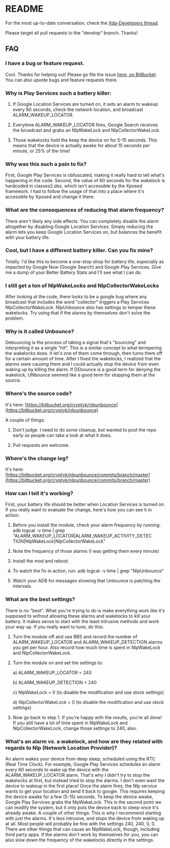 # README

For the most up-to-date conversation, check the [Xda-Developers thread](http://forum.xda-developers.com/xposed/modules/mod-nlpunbounce-reduce-nlp-wakelocks-t2853874).

Please target all pull requests to the "develop" branch.  Thanks! 

## FAQ
### I have a bug or feature request.
Cool. Thanks for helping out! Please go file the issue [here, on BitBucket](https://bitbucket.org/cryptyk/nlpunbounce/issues?status=new&status=open). You can also upvote bugs and feature requests there.

### Why is Play Services such a battery killer:
1) If Google Location Services are turned on, it sets an alarm to wakeup every 60 seconds, check the network location, and broadcast ALARM_WAKEUP_LOCATOR.

2) Everytime ALARM_WAKEUP_LOCATOR fires, Google Search receives the broadcast and grabs an NlpWakeLock and NlpCollectorWakeLock.

3) Those wakelocks hold the keep the device on for 5-15 seconds. This means that the device is actually awake for about 15 seconds per minute, or 25% of the time!


### Why was this such a pain to fix?
First, Google Play Services is obfuscated, making it really hard to tell what's happening in the code. 
Second, the value of 60 seconds for the wakelock is hardcoded in classes2.dex, which isn't accessible by the Xposed framework. I had to follow the usage of that into a place where it's accessible by Xposed and change it there.

### What are the consequences of reducing that alarm frequency?
There aren't likely any side effects. You can completely disable the alarm altogether by disabling Google Location Services. Simply reducing the alarm lets you keep Google Location Services on, but balances the benefit with your battery life.

### Cool, but I have a different battery killer. Can you fix mine?
Totally. I'd like this to become a one-stop shop for battery life, especially as impacted by Google Now (Google Search) and Google Play Services. Give me a dump of your Better Battery Stats and I'll see what I can do.

### I still get a ton of NlpWakeLocks and NlpCollectorWakeLocks
After looking at the code, there looks to be a google bug where any broadcast that includes the word "collector" triggers a Play Services NlpCollectorWakeLock. NlpUnbounce also has settings to temper these wakelocks. Try using that if the alarms by themselves don't solve the problem.

### Why is it called Unbounce?
Debouncing is the process of taking a signal that's "bouncing" and interpreting it as a single "hit". This is a similar concept to what termpering the wakelocks does. It let's one of them come through, then turns them off for a certain amount of time. After I fixed the wakelocks, I realized that the alarms were causing them and I could actually stop the device from even waking up by killing the alarm. If DEbounce is a good term for denying the wakelock, UNbounce seemed like a good term for stopping them at the source.

### Where's the source code?
It's here: [https://bitbucket.org/cryptyk/nlpunbounce](https://bitbucket.org/cryptyk/nlpunbounce)

A couple of things:
 
1) Don't judge. I need to do some cleanup, but wanted to post the repo early so people can take a look at what it does.
  
2) Pull requests are welcome.


### Where's the change log?
It's here: [https://bitbucket.org/cryptyk/nlpunbounce/commits/branch/master](https://bitbucket.org/cryptyk/nlpunbounce/commits/branch/master)

### How can I tell it's working?
First, your battery life should be better when Location Services is turned on.  If you really want to evaluate the change, here's how you can see it in action:

1) Before you install the module, check your alarm frequency by running: adb logcat -v time | grep "ALARM_WAKEUP_LOCATOR\|ALARM_WAKEUP_ACTIVITY_DETEC TION\|NlpWakeLock\|NlpCollectorWakeLock"

2) Note the frequency of those alarms (I was getting them every minute)

3) Install the mod and reboot.

4) To watch the fix in action, run: adb logcat -v time | grep "NlpUnbounce"

5) Watch your ADB for messages showing that Unbounce is patching the intervals.


### What are the best settings?
There is no "best". What you're trying to do is make everything work like it's supposed to without allowing these alarms and wakelocks to kill your battery. It makes sense to start with the least intrusive methods and work your way up. If you really want to tune, do this:

1) Turn the module off and use BBS and record the number of ALARM_WAKEUP_LOCATOR and ALARM_WAKEUP_DETECTION alarms you get per hour. Also record how much time is spent in NlpWakeLock and NlpCollectorWakeLock.
 
2) Turn the module on and set the settings to:
 
    a) ALARM_WAKEUP_LOCATOR = 240

    b) ALARM_WAKEUP_DETECTION = 240

    c) NlpWakeLock = 0 (to disable the modification and use stock settings)

    d) NlpCollectorWakeLock = 0 (to disable the modification and use stock settings)

3) Now go back to step 1. If you're happy with the results, you're all done! If you still have a lot of time spent in NlpWakeLock and NlpCollectorWakeLock, change those settings to 240, also.

### What's an alarm vs. a wakelock, and how are they related with regards to Nlp (Network Location Provider)?
An alarm wakes your device from deep sleep, scheduled using the RTC (Real Time Clock). For example, Google Play Services schedules an alarm every 60 seconds to wake up the device with the ALARM_WAKEUP_LOCATOR alarm. That's why I didn't try to stop the wakelocks at first, but instead tried to stop the alarms. I don't even want the device to wakeup in the first place!
Once the alarm fires, the Nlp service wants to get your location and send it back to google. This requires keeping the device awake for a few (5-15) seconds. To keep the device awake, Google Play Services grabs the NlpWakeLock. This is the second point we can modify the system, but it only puts the device back to sleep once it's already awake.
A couple of other things: This is why I recommend starting with just the alarms. It's less intrusive, and stops the device from waking up at all. Most people will probably be fine with the settings 240, 240, 0, 0. There are other things that can cause an NlpWakeLock, though, including third party apps. If the alarms don't work by themselves for you, you can also slow down the frequency of the wakelocks directly in the settings.